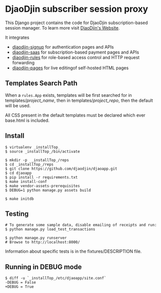 DjaoDjin subscriber session proxy
=================================

This Django project contains the code for DjaoDjin subscription-based session
manager. To learn more visit [DjaoDjin's Website](https://djaodjin.com/).

It integrates
- [djaodjin-signup](https://github.com/djaodjin/djaodjin-signup/) for authentication pages and APIs
- [djaodjin-saas](https://github.com/djaodjin/djaodjin-saas/) for subscription-based payment pages and APIs
- [djaodjin-rules](https://github.com/djaodjin/djaodjin-rules/) for role-based access control and HTTP request forwarding
- [djaodjin-pages](https://github.com/djaodjin/djaodjin-pages/) for live editingof self-hosted HTML pages


Templates Search Path
---------------------

When a ``rules.App`` exists, templates will be first searched for in
templates/*project_name*, then in templates/*project_repo*, then
the default will be used.

All CSS present in the default templates must be declared which ever
base.html is included.

Install
-------

    $ virtualenv _installTop_
    $ source _installTop_/bin/activate

    $ mkdir -p  _installTop_/reps
    $ cd _installTop_/reps
    $ git clone https://github.com/djaodjin/djaoapp.git
    $ cd djaoapp
    $ pip install -r requirements.txt
    $ make install-conf
    $ make vendor-assets-prerequisites
    $ DEBUG=1 python manage.py assets build

    $ make initdb

Testing
-------

    # To generate some sample data, disable emailing of receipts and run:
    $ python manage.py load_test_transactions

    $ python manage.py runserver
    # Browse to http://localhost:8000/

Information about specific tests is in the fixtures/DESCRIPTION file.


Running in DEBUG mode
---------------------

    $ diff -u `_installTop_/etc/djaoapp/site.conf`
    -DEBUG = False
    +DEBUG = True
